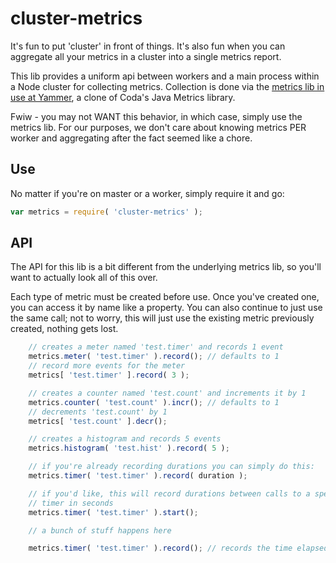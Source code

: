 # cluster-metrics
It's fun to put 'cluster' in front of things. It's also fun when you can aggregate all your metrics in a cluster into a single metrics report.

This lib provides a uniform api between workers and a main process within a Node cluster for collecting metrics. Collection is done via the [metrics lib in use at Yammer](https://github.com/mikejihbe/metrics), a clone of Coda's Java Metrics library.

Fwiw - you may not WANT this behavior, in which case, simply use the metrics lib. For our purposes, we don't care about knowing metrics PER worker and aggregating after the fact seemed like a chore.

## Use
No matter if you're on master or a worker, simply require it and go:
```javascript
var metrics = require( 'cluster-metrics' );
```

## API
The API for this lib is a bit different from the underlying metrics lib, so you'll want to actually look all of this over.

Each type of metric must be created before use. Once you've created one, you can access it by name like a property. You can also continue to just use the same call; not to worry, this will just use the existing metric previously created, nothing gets lost.

```javascript
	// creates a meter named 'test.timer' and records 1 event
	metrics.meter( 'test.timer' ).record(); // defaults to 1
	// record more events for the meter
	metrics[ 'test.timer' ].record( 3 );

	// creates a counter named 'test.count' and increments it by 1
	metrics.counter( 'test.count' ).incr(); // defaults to 1
	// decrements 'test.count' by 1
	metrics[ 'test.count' ].decr();

	// creates a histogram and records 5 events
	metrics.histogram( 'test.hist' ).record( 5 );

	// if you're already recording durations you can simply do this:
	metrics.timer( 'test.timer' ).record( duration );

	// if you'd like, this will record durations between calls to a specific
	// timer in seconds
	metrics.timer( 'test.timer' ).start();

	// a bunch of stuff happens here

	metrics.timer( 'test.timer' ).record(); // records the time elapsed since last start
```